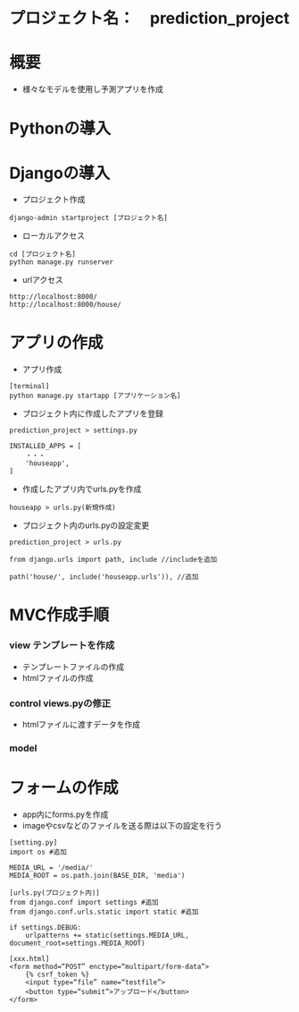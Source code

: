 # プロジェクト名：　prediction_project

# 概要
- 様々なモデルを使用し予測アプリを作成

# Pythonの導入

# Djangoの導入
- プロジェクト作成
```
django-admin startproject [プロジェクト名]
```

- ローカルアクセス
```
cd [プロジェクト名]
python manage.py runserver
```

- urlアクセス
```
http://localhost:8000/
http://localhost:8000/house/
```

# アプリの作成
- アプリ作成
```
[terminal]
python manage.py startapp [アプリケーション名]
```

- プロジェクト内に作成したアプリを登録
```
prediction_project > settings.py

INSTALLED_APPS = [
    ・・・
	'houseapp',
]
```

- 作成したアプリ内でurls.pyを作成
```
houseapp > urls.py(新規作成)
```

- プロジェクト内のurls.pyの設定変更
```
prediction_project > urls.py

from django.urls import path, include //includeを追加

path('house/', include('houseapp.urls')), //追加
```

# MVC作成手順
### view テンプレートを作成
- テンプレートファイルの作成
- htmlファイルの作成
  
### control views.pyの修正
- htmlファイルに渡すデータを作成

### model

# フォームの作成
- app内にforms.pyを作成
- imageやcsvなどのファイルを送る際は以下の設定を行う
```
[setting.py]
import os #追加

MEDIA_URL = '/media/'
MEDIA_ROOT = os.path.join(BASE_DIR, 'media')
```

```
[urls.py(プロジェクト内)]
from django.conf import settings #追加
from django.conf.urls.static import static #追加

if settings.DEBUG:
    urlpatterns += static(settings.MEDIA_URL, document_root=settings.MEDIA_ROOT)
```

```
[xxx.html]
<form method=“POST” enctype=“multipart/form-data”>
    {% csrf_token %}
    <input type=“file” name=“testfile”>
    <button type=“submit”>アップロード</button>
</form>
```
